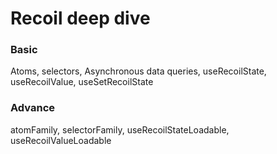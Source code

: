 # Recoil deep dive

### Basic
Atoms, selectors, Asynchronous data queries, useRecoilState, useRecoilValue, useSetRecoilState


### Advance
atomFamily, selectorFamily, useRecoilStateLoadable, useRecoilValueLoadable

